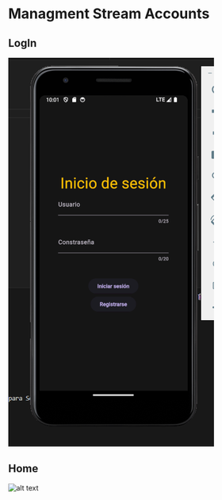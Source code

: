 # Managment Stream Accounts

## LogIn

![alt text](images/login.png)

## Home

![alt text](images/home_menu.png.png)

